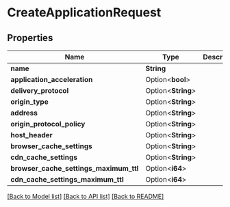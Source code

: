 # CreateApplicationRequest

## Properties

Name | Type | Description | Notes
------------ | ------------- | ------------- | -------------
**name** | **String** |  | 
**application_acceleration** | Option<**bool**> |  | [optional]
**delivery_protocol** | Option<**String**> |  | [optional]
**origin_type** | Option<**String**> |  | [optional]
**address** | Option<**String**> |  | [optional]
**origin_protocol_policy** | Option<**String**> |  | [optional]
**host_header** | Option<**String**> |  | [optional]
**browser_cache_settings** | Option<**String**> |  | [optional]
**cdn_cache_settings** | Option<**String**> |  | [optional]
**browser_cache_settings_maximum_ttl** | Option<**i64**> |  | [optional]
**cdn_cache_settings_maximum_ttl** | Option<**i64**> |  | [optional]

[[Back to Model list]](../README.md#documentation-for-models) [[Back to API list]](../README.md#documentation-for-api-endpoints) [[Back to README]](../README.md)


